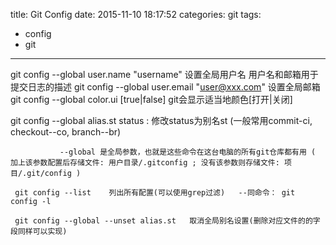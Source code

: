 title: Git Config
date: 2015-11-10 18:17:52
categories: git
tags:
  - config
  - git
---

git config --global user.name "username"     设置全局用户名     用户名和邮箱用于提交日志的描述
     git config --global user.email "user@xxx.com"     设置全局邮箱
     git config --global color.ui [true|false]   git会显示适当地颜色[打开|关闭]     
     
git config --global alias.st status : 修改status为别名st (一般常用commit-ci, checkout--co, branch--br)     

               --global 是全局参数，也就是这些命令在这台电脑的所有git仓库都有用 ( 加上该参数配置后存储文件: 用户目录/.gitconfig ; 没有该参数则存储文件: 项目/.git/config )

     git config --list    列出所有配置(可以使用grep过滤)   --同命令： git config -l

     git config --global --unset alias.st   取消全局别名设置(删除对应文件的的字段同样可以实现)
